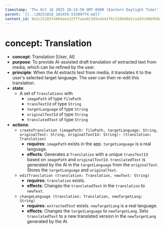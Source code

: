 ```yaml
---
timestamp: 'Thu Oct 16 2025 18:14:59 GMT-0400 (Eastern Daylight Time)'
parent: '[[..\20251016_181459.533897f4.md]]'
content_id: 9e2c212037e064eea32fffaae01345eab42f6c518b49e2ca103cb0b950eef71c
---
```


# concept: Translation

* **concept**: Translation \[User, AI]
* **purpose**: To provide AI-assisted draft translation of extracted text from media, which can be refined by the user.
* **principle**: When the AI extracts text from media, it translates it to the user's selected target language. The user can then re-edit this translation.
* **state**:
  * A set of `Translations` with
    * `imagePath` of type `filePath`
    * `transTextId` of type `String`
    * `targetLanguage` of type `String`
    * `originalTextId` of type `String`
    * `translatedText` of type `String`
* **actions**:
  * `createTranslation (imagePath: filePath, targetLanguage: String, originalText: String, originalTextId: String): (translation: Translation)`
    * **requires**: `imagePath` exists in the app. `targetLanguage` is a real language.
    * **effects**: Generates a `Translation` with a unique `transTextId` based on `imagePath` and `originalTextId`. `translatedText` is generated by the AI in the `targetLanguage` from the `originalText`. Stores the `targetLanguage` and `originalText`.
  * `editTranslation (translation: Translation, newText: String)`
    * **requires**: `translation` exists.
    * **effects**: Changes the `translatedText` in the `translation` to `newText`.
  * `changeLanguage (translation: Translation, newTargetLang: String)`
    * **requires**: `extractedText` exists. `newTargetLang` is a real language.
    * **effects**: Changes the `targetLanguage` to `newTargetLang`. Sets `translatedText` to a new translated version in the `newTargetLang` generated by the AI.

